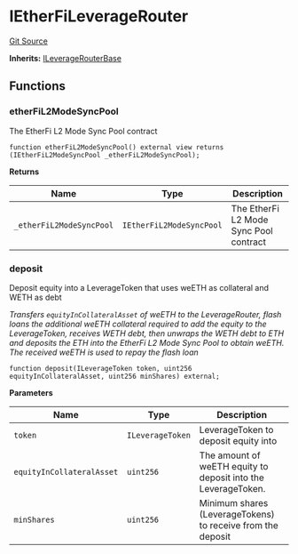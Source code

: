 # IEtherFiLeverageRouter
[Git Source](https://github.com/seamless-protocol/ilm-v2/blob/002c85336929e7b2f8b2193e3cb727fe9cf4b9e6/src/interfaces/periphery/IEtherFiLeverageRouter.sol)

**Inherits:**
[ILeverageRouterBase](/src/interfaces/periphery/ILeverageRouterBase.sol/interface.ILeverageRouterBase.md)


## Functions
### etherFiL2ModeSyncPool

The EtherFi L2 Mode Sync Pool contract


```solidity
function etherFiL2ModeSyncPool() external view returns (IEtherFiL2ModeSyncPool _etherFiL2ModeSyncPool);
```
**Returns**

|Name|Type|Description|
|----|----|-----------|
|`_etherFiL2ModeSyncPool`|`IEtherFiL2ModeSyncPool`|The EtherFi L2 Mode Sync Pool contract|


### deposit

Deposit equity into a LeverageToken that uses weETH as collateral and WETH as debt

*Transfers `equityInCollateralAsset` of weETH to the LeverageRouter, flash loans the additional weETH collateral
required to add the equity to the LeverageToken, receives WETH debt, then unwraps the WETH debt to ETH and deposits
the ETH into the EtherFi L2 Mode Sync Pool to obtain weETH. The received weETH is used to repay the flash loan*


```solidity
function deposit(ILeverageToken token, uint256 equityInCollateralAsset, uint256 minShares) external;
```
**Parameters**

|Name|Type|Description|
|----|----|-----------|
|`token`|`ILeverageToken`|LeverageToken to deposit equity into|
|`equityInCollateralAsset`|`uint256`|The amount of weETH equity to deposit into the LeverageToken.|
|`minShares`|`uint256`|Minimum shares (LeverageTokens) to receive from the deposit|


